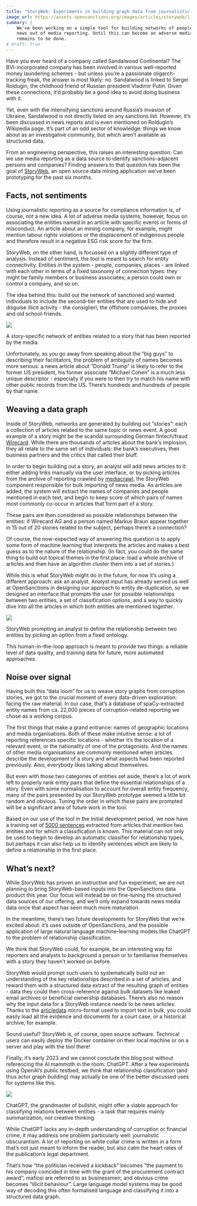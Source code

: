 ```yaml
---
title: "StoryWeb: Experiments in building graph data from journalistic texts"
image_url: https://assets.opensanctions.org/images/articles/storyweb/linker2.png
summary: |
    We've been working on a simple tool for building networks of people and companies in the
    news out of media reporting. Until this can become an adverse media tool, signficant work
    remains to be done.
# draft: true
---
```


Have you ever heard of a company called Sandalwood Continental? The BVI-incorporated company has been involved in various well-reported money laundering schemes - but unless you’re a passionate oligarch-tracking freak, the answer is most likely: no. Sandalwood is linked to Sergei Roldugin, the childhood friend of Russian president Vladimir Putin. Given these connections, it’d probably be a good idea to avoid doing business with it.

Yet, even with the intensifying sanctions around Russia’s invasion of Ukraine, Sandalwood is not directly listed on any sanctions list. However, it’s been discussed in news reports and is even mentioned on Roldugin’s Wikipedia page. It’s part of an odd sector of knowledge: things we know about as an investigative community, but which aren’t available as structured data.

From an engineering perspective, this raises an interesting question: Can we use media reporting as a data source to identify sanctions-adjacent persons and companies? Finding answers to that question has been the goal of [StoryWeb](https://github.com/opensanctions/storyweb), an open source data mining application we’ve been prototyping for the past six months. 

## Facts, not sentiments

Using journalistic reporting as a source for compliance information is, of course, not a new idea. A lot of adverse media systems, however, focus on associating the entities named in an article with specific events or forms of misconduct. An article about an mining company, for example, might mention labour rights violations or the displacement of indigenous people and therefore result in a negative ESG risk score for the firm.

StoryWeb, on the other hand, is focussed on a slightly different type of analysis. Instead of sentiment, the tool is meant to search for entity connectivity. Entities in the system - people, companies, places - are linked with each other in terms of a fixed taxonomy of connection types: they might be family members or business associates; a person could own or control a company, and so on.

The idea behind this: build out the network of sanctioned and wanted individuals to include the second-tier entities that are used to hide and disguise illicit activity - the consiglieri, the offshore companies, the proxies and old school-friends.

<img class="img-fluid" src="https://assets.opensanctions.org/images/articles/storyweb/linker2.png">
<p class="img-caption">
    A story-specific network of entities related to a story that has been reported by the media.
</p>

Unfortunately, as you go away from speaking about the “big guys” to describing their facilitators, the problem of ambiguity of names becomes more serious: a news article about “Donald Trump” is likely to refer to the former US president, his former associate “Michael Cohen” is a much less unique descriptor - especially if you were to then try to match his name with other public records from the US. There’s hundreds and hundreds of people by that name.

## Weaving a data graph

Inside of StoryWeb, networks are generated by building out “stories”: each a collection of articles related to the same topic or news event. A good example of a story might be the scandal surrounding German fintech/fraud [Wirecard](https://www.ft.com/content/284fb1ad-ddc0-45df-a075-0709b36868db). While there are thousands of articles about the bank’s implosion, they all relate to the same set of individuals: the bank’s executives, their business partners and the critics that called their bluff.

In order to begin building out a story, an analyst will add news articles to it: either adding links manually via the user interface, or by picking articles from the archive of reporting crawled by [mediacrawl](https://github.com/opensanctions/mediacrawl), the StoryWeb component responsible for bulk importing of news media. As articles are added, the system will extract the names of companies and people mentioned in each text, and begin to keep score of which pairs of names most commonly co-occur in articles that form part of a story.

These pairs are then considered as possible relationships between the entities: if Wirecard AG and a person named Markus Braun appear together in 15 out of 20 stories related to the subject, perhaps there’s a connection? 

Of course, the now-expected way of answering this question is to apply some form of machine learning that interprets the articles and makes a best guess as to the nature of the relationship. (In fact, you could do the same thing to build out topical themes in the first place: load a whole archive of articles and then have an algorithm cluster them into a set of stories.)

While this is what StoryWeb might do in the future, for now it’s using a different approach: ask an analyst. Analyst input has already served us well at OpenSanctions in designing our approach to entity de-duplication, so we designed an interface that prompts the user for possible relationships between two entities, a set of classification options, and a way to quickly dive into all the articles in which both entities are mentioned together.

<img class="img-fluid" src="https://assets.opensanctions.org/images/articles/storyweb/linker-drawer.png">
<p class="img-caption">
    StoryWeb prompting an analyst to define the relationship between two entities by picking
    an option from a fixed ontology.
</p>

This human-in-the-loop approach is meant to provide two things: a reliable level of data quality, and training data for future, more automated approaches.

## Noise over signal

Having built this “data loom” for us to weave story graphs from corruption stories, we got to the crucial moment of every data-driven exploration: facing the raw material. In our case, that’s a database of spaCy-extracted entity names from ca. 22,000 pieces of corruption-related reporting we chose as a working corpus.

The first things that make a grand entrance: names of geographic locations and media organisations. Both of these make intuitive sense: a lot of reporting references specific locations - whether it’s the location of a relevant event, or the nationality of one of the protagonists. And the names of other media organisations are commonly mentioned when articles describe the development of a story and what aspects had been reported previously. Also, everybody likes talking about themselves.

But even with those two categories of entities set aside, there’s a lot of work left to properly rank entity pairs that define the essential relationships of a story. Even with some normalisation to account for overall entity frequency, many of the pairs presented by our StoryWeb prototype seemed a little bit random and obvious. Tuning the order in which these pairs are prompted will be a significant area of future work in the tool.

Based on our use of the tool in the initial development period, we now have a training set of [5000 sentences](https://github.com/opensanctions/storyweb/blob/main/contrib/tagged_sentences_20230203.csv) extracted from articles that mention two entities and for which a classification is known. This material can not only be used to begin to develop an automatic classifier for relationship types, but perhaps it can also help us to identify sentences which are likely to define a relationship in the first place. 

## What’s next?

While StoryWeb has proven an instructive and fun experiment, we are not planning to bring StoryWeb-based inputs into the OpenSanctions data product this year. Our focus will instead be on fine-tuning the structured data sources of our offering, and we’ll only expand towards news media data once that aspect has seen much more maturation.

In the meantime, there’s two future developments for StoryWeb that we’re excited about: it’s uses outside of OpenSanctions, and the possible application of large natural language machine-learning models like ChatGPT to the problem of relationship classification.

We think that StoryWeb could, for example, be an interesting way for reporters and analysts to background a person or to familiarise themselves with a story they haven’t worked on before.

StoryWeb would prompt such users to systematically build out an understanding of the key relationships described in a set of articles, and reward them with a structured data extract of the resulting graph of entities - data they could then cross-reference against bulk datasets like leaked email archives or beneficial ownership databases. There’s also no reason why the input data for a StoryWeb instance needs to be news articles. Thanks to the [articledata](https://github.com/pudo/articledata) micro-format used to import text in bulk, you could easily load all the evidence and documents for a court case, or a historical archive, for example.

Sound useful? StoryWeb is, of course, open source software. Technical users can easily deploy the Docker container on their local machine or on a server and play with the tool there!

Finally, it’s early 2023 and we cannot conclude this blog post without referencing the AI mammoth in the room: ChatGPT. After a few experiments using OpenAI’s public testbed, we think that relationship classification (and thus actor graph building) may actually be one of the better discussed uses for systems like this.

<img class="img-fluid" src="https://assets.opensanctions.org/images/articles/storyweb/chatgpt.png">
<p class="img-caption">
    ChatGPT, the grandmaster of bullshit, might offer a viable approach for classifying relations between entities - a task that requires mainly summarization, not creative
    thinking.
</p>

While ChatGPT lacks any in-depth understanding of corruption or financial crime, it may address one problem particularly well: journalistic obscurantism. A lot of reporting on white collar crime is written in a form that’s not just meant to inform the reader, but also calm the heart rates of the publication’s legal department.

That’s how “the politician received a kickback” becomes “the payment to his company coincided in time with the grant of the procurement contract award”; mafiosi are referred to as businessmen; and obvious crime becomes “illicit behaviour”. Large language model systems may be good way of decoding this often formalised language and classifying it into a structured data graph.